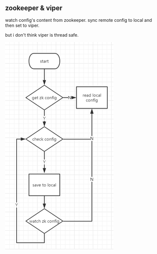 ## zookeeper & viper

watch config's content from zookeeper. sync remote config to local and then set to viper.

but i don't think viper is thread safe. 

![link](https://github.com/wenfh2020/mytest/blob/master/pics/config_center_logic.png)
